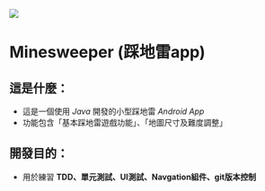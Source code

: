 ![](https://i.imgur.com/Ab8bfNM.png)
# Minesweeper (踩地雷app)  
## 這是什麼：
- 這是一個使用 *Java* 開發的小型踩地雷 *Android App*  
- 功能包含「基本踩地雷遊戲功能」、「地圖尺寸及難度調整」  
## 開發目的：
- 用於練習 **TDD、單元測試、UI測試、Navgation組件、git版本控制**
